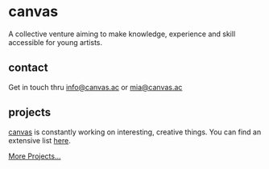 # canvas

A collective venture aiming to make knowledge, experience and skill accessible for young artists.

## contact

Get in touch thru info@canvas.ac or mia@canvas.ac
<!-- TODO
    Write a bio about canvas and its mission.
 -->

## projects

[canvas](https://canvas.ac) is constantly working on interesting, creative things. You can find an extensive list [here](./PROJECTS.md).

[More Projects...](./PROJECTS.md)

